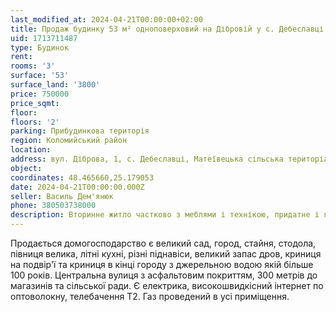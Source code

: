 ```yaml
---
last_modified_at: 2024-04-21T00:00:00+02:00
title: Продаж будинку 53 м² одноповерховий на Дібровій у с. Дебеславці
uid: 1713711487
type: Будинок
rent:
rooms: '3'
surface: '53'
surface_land: '3800'
price: 750000
price_sqmt:
floor:
floors: '2'
parking: Прибудинкова територія
region: Коломийський район
location:
address: вул. Діброва, 1, с. Дебеславці, Матеївецька сільська територіальна громада
object:
coordinates: 48.465660,25.179053
date: 2024-04-21T00:00:00.000Z
seller: Василь Дем'янюк
phone: 380503738000
description: Вторинне житло частково з меблями і технікою, придатне і готове для проживання
---
```


Продається домогосподарство є великий сад, город, стайня, стодола, півниця велика, літні кухні, різні піднавіси, великий запас дров, криниця на подвір'ї та криниця в кінці городу з джерельною водою якій більше 100 років. Центральна вулиця з асфальтовим покриттям, 300 метрів до магазинів та сільської ради. Є електрика, високошвидкісний інтернет по оптоволокну, телебачення Т2. Газ проведений в усі приміщення.
